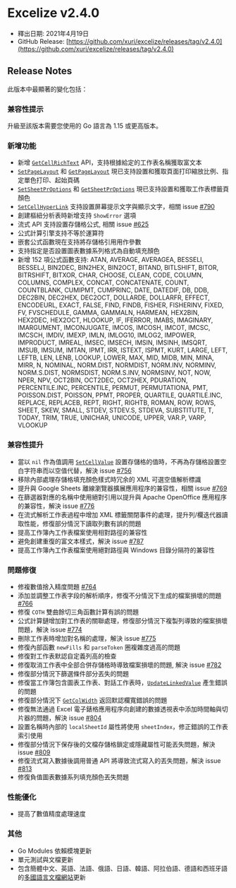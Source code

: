# Excelize v2.4.0

* 釋出日期: 2021年4月19日
* GitHub Release: [https://github.com/xuri/excelize/releases/tag/v2.4.0](https://github.com/xuri/excelize/releases/tag/v2.4.0)

## Release Notes

此版本中最顯著的變化包括：

### 兼容性提示

升級至該版本需要您使用的 Go 語言為 1.15 或更高版本。

### 新增功能

* 新增 [`GetCellRichText`](https://pkg.go.dev/github.com/360EntSecGroup-Skylar/excelize/v2@v2.4.0#File.GetCellRichText) API，支持根據給定的工作表名稱獲取富文本
* [`SetPageLayout`](https://pkg.go.dev/github.com/360EntSecGroup-Skylar/excelize/v2@v2.4.0#File.SetPageLayout) 和 [`GetPageLayout`](https://pkg.go.dev/github.com/360EntSecGroup-Skylar/excelize/v2@v2.4.0#File.GetPageLayout) 現已支持設置和獲取頁面打印縮放比例、指定單色打印、起始頁碼
* [`SetSheetPrOptions`](https://pkg.go.dev/github.com/360EntSecGroup-Skylar/excelize/v2@v2.4.0#File.SetSheetPrOptions) 和 [`GetSheetPrOptions`](https://pkg.go.dev/github.com/360EntSecGroup-Skylar/excelize/v2@v2.4.0#File.GetSheetPrOptions) 現已支持設置和獲取工作表標籤頁顏色
* [`SetCellHyperLink`](https://pkg.go.dev/github.com/360EntSecGroup-Skylar/excelize/v2@v2.4.0#File.SetCellHyperLink) 支持設置屏幕提示文字與顯示文字，相關 issue [#790](https://github.com/xuri/excelize/issues/790)
* 創建樞紐分析表時新增支持 `ShowError` 選項
* 流式 API 支持設置存儲格公式, 相關 issue [#625](https://github.com/xuri/excelize/issues/625)
* 公式計算引擎支持不等於運算符
* 嵌套公式函數現在支持將存儲格引用用作參數
* 支持指定是否設置圖表數據系列格式為自動填充顏色
* 新增 152 項公式函數支持: ATAN, AVERAGE, AVERAGEA, BESSELI, BESSELJ, BIN2DEC, BIN2HEX, BIN2OCT, BITAND, BITLSHIFT, BITOR, BITRSHIFT, BITXOR, CHAR, CHOOSE, CLEAN, CODE, COLUMN, COLUMNS, COMPLEX, CONCAT, CONCATENATE, COUNT, COUNTBLANK, CUMIPMT, CUMPRINC, DATE, DATEDIF, DB, DDB, DEC2BIN, DEC2HEX, DEC2OCT, DOLLARDE, DOLLARFR, EFFECT, ENCODEURL, EXACT, FALSE, FIND, FINDB, FISHER, FISHERINV, FIXED, FV, FVSCHEDULE, GAMMA, GAMMALN, HARMEAN, HEX2BIN, HEX2DEC, HEX2OCT, HLOOKUP, IF, IFERROR, IMABS, IMAGINARY, IMARGUMENT, IMCONJUGATE, IMCOS, IMCOSH, IMCOT, IMCSC, IMCSCH, IMDIV, IMEXP, IMLN, IMLOG10, IMLOG2, IMPOWER, IMPRODUCT, IMREAL, IMSEC, IMSECH, IMSIN, IMSINH, IMSQRT, IMSUB, IMSUM, IMTAN, IPMT, IRR, ISTEXT, ISPMT, KURT, LARGE, LEFT, LEFTB, LEN, LENB, LOOKUP, LOWER, MAX, MID, MIDB, MIN, MINA, MIRR, N, NOMINAL, NORM.DIST, NORMDIST, NORM.INV, NORMINV, NORM.S.DIST, NORMSDIST, NORM.S.INV, NORMSINV, NOT, NOW, NPER, NPV, OCT2BIN, OCT2DEC, OCT2HEX, PDURATION, PERCENTILE.INC, PERCENTILE, PERMUT, PERMUTATIONA, PMT, POISSON.DIST, POISSON, PPMT, PROPER, QUARTILE, QUARTILE.INC, REPLACE, REPLACEB, REPT, RIGHT, RIGHTB, ROMAN, ROW, ROWS, SHEET, SKEW, SMALL, STDEV, STDEV.S, STDEVA, SUBSTITUTE, T, TODAY, TRIM, TRUE, UNICHAR, UNICODE, UPPER, VAR.P, VARP, VLOOKUP

### 兼容性提升

* 當以 `nil` 作為值調用 [`SetCellValue`](https://pkg.go.dev/github.com/360EntSecGroup-Skylar/excelize/v2@v2.4.0#File.SetCellValue) 設置存儲格的值時，不再為存儲格設置空白字符串而以空值代替，解決 issue [#756](https://github.com/xuri/excelize/issues/756)
* 移除內部處理存儲格填充顏色樣式時冗余的 XML 可選空值解析標識
* 提升與 Google Sheets 離線瀏覽器擴展應用程序的兼容性，相關 issue [#769](https://github.com/xuri/excelize/issues/769)
* 在篩選器對應的名稱中使用絕對引用以提升與 Apache OpenOffice 應用程序的兼容性，解決 issue [#776](https://github.com/xuri/excelize/issues/776)
* 在流式解析工作表過程中增加 XML 標籤關閉事件的處理，提升列/欄迭代器讀取性能，修復部分情況下讀取列數有誤的問題
* 提高工作簿內工作表檔案使用相對路徑的兼容性
* 避免創建重復的富文本樣式，解決 issue [#787](https://github.com/xuri/excelize/issues/787)
* 提高工作簿內工作表檔案使用絕對路徑與 Windows 目錄分隔符的兼容性

### 問題修復

* 修複數值捨入精度問題 [#764](https://github.com/xuri/excelize/issues/764)
* 添加並調整工作表字段的解析順序，修復不分情況下生成的檔案損壞的問題 [#766](https://github.com/xuri/excelize/issues/766)
* 修復 `COTH` 雙曲餘切三角函數計算有誤的問題
* 公式計算鏈增加對工作表的關聯處理，修復部分情況下複製列導致的檔案損壞問題，解決 issue [#774](https://github.com/xuri/excelize/issues/774)
* 刪除工作表時增加對名稱的處理，解決 issue [#775](https://github.com/xuri/excelize/issues/775)
* 修復內部函數 `newFills` 和 `parseToken` 圈複雜度過高的問題
* 修復對工作表默認自定義列高的檢查
* 修復取消工作表中全部合併存儲格時導致檔案損壞的問題, 解決 issue [#782](https://github.com/xuri/excelize/issues/782)
* 修復部分情況下篩選條件部分丟失的問題
* 修復當工作簿包含圖表工作表、對話工作表時，[`UpdateLinkedValue`](https://pkg.go.dev/github.com/360EntSecGroup-Skylar/excelize/v2@v2.4.0#File.UpdateLinkedValue) 產生錯誤的問題
* 修復部分情況下 [`GetColWidth`](https://pkg.go.dev/github.com/360EntSecGroup-Skylar/excelize/v2@v2.4.0#File.GetColWidth) 返回默認欄寬錯誤的問題
* 修復無法通過 Excel 電子錶格應用程序向創建的數據透視表中添加時間軸與切片器的問題，解決 issue [#804](https://github.com/xuri/excelize/issues/804)
* 設置名稱時內部的 `localSheetId` 屬性將使用 `sheetIndex`，修正錯誤的工作表索引使用
* 修復部分情況下保存後的文檔存儲格鎖定或隱藏屬性可能丟失問題，解決 issue [#809](https://github.com/xuri/excelize/issues/809)
* 修復流式寫入數據後調用普通 API 將導致流式寫入的丟失問題，解決 issue [#813](https://github.com/xuri/excelize/issues/813)
* 修復負值圖表數據系列填充顏色丟失問題

### 性能優化

* 提高了數值精度處理速度

### 其他

* Go Modules 依賴模塊更新
* 單元測試與文檔更新
* 包含簡體中文、英語、法語、俄語、日語、韓語、阿拉伯語、德語和西班牙語的[多國語言文檔網站](https://xuri.me/excelize)更新
